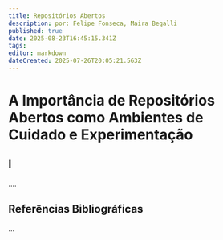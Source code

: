 ```yaml
---
title: Repositórios Abertos
description: por: Felipe Fonseca, Maira Begalli
published: true
date: 2025-08-23T16:45:15.341Z
tags: 
editor: markdown
dateCreated: 2025-07-26T20:05:21.563Z
---
```


# A Importância de Repositórios Abertos como Ambientes de Cuidado e Experimentação


## I
....


## Referências Bibliográficas
...